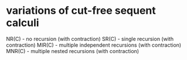 # variations of cut-free sequent calculi

NR(C) - no recursion (with contraction)
SR(C) - single recursion (with contraction)
MIR(C) - multiple independent recursions (with contraction)
MNR(C) - multiple nested recursions (with contraction)


